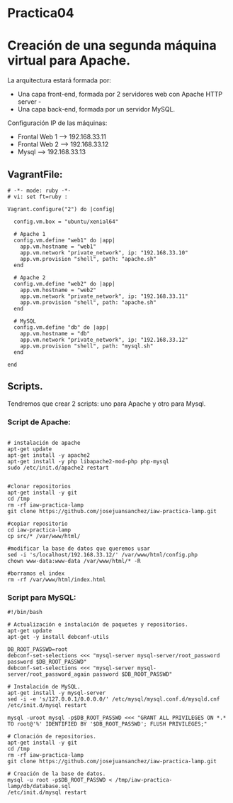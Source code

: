# Practica04

# Creación de una segunda máquina virtual para Apache.

La arquitectura estará formada por:

* Una capa front-end, formada por 2 servidores web con Apache HTTP server -
* Una capa back-end, formada por un servidor MySQL.

Configuración IP de las máquinas:

* Frontal Web 1 --> 192.168.33.11
* Frontal Web 2 --> 192.168.33.12
* Mysql --> 192.168.33.13

## VagrantFile:
```
# -*- mode: ruby -*-
# vi: set ft=ruby :

Vagrant.configure("2") do |config|

  config.vm.box = "ubuntu/xenial64"

  # Apache 1
  config.vm.define "web1" do |app|
    app.vm.hostname = "web1"
    app.vm.network "private_network", ip: "192.168.33.10"
    app.vm.provision "shell", path: "apache.sh"
  end

  # Apache 2
  config.vm.define "web2" do |app|
    app.vm.hostname = "web2"
    app.vm.network "private_network", ip: "192.168.33.11"
    app.vm.provision "shell", path: "apache.sh"
  end

  # MySQL
  config.vm.define "db" do |app|
    app.vm.hostname = "db"
    app.vm.network "private_network", ip: "192.168.33.12"
    app.vm.provision "shell", path: "mysql.sh"
  end

end
```
## Scripts.

Tendremos que crear 2 scripts: uno para Apache y otro para Mysql.

### Script de Apache:

```#!/bin/bash

# instalación de apache
apt-get update
apt-get install -y apache2
apt-get install -y php libapache2-mod-php php-mysql
sudo /etc/init.d/apache2 restart


#clonar repositorios
apt-get install -y git
cd /tmp
rm -rf iaw-practica-lamp 
git clone https://github.com/josejuansanchez/iaw-practica-lamp.git

#copiar repositorio
cd iaw-practica-lamp
cp src/* /var/www/html/

#modificar la base de datos que queremos usar
sed -i 's/localhost/192.168.33.12/' /var/www/html/config.php
chown www-data:www-data /var/www/html/* -R

#borramos el index
rm -rf /var/www/html/index.html
```

### Script para MySQL:

```
#!/bin/bash

# Actualización e instalación de paquetes y repositorios.
apt-get update
apt-get -y install debconf-utils

DB_ROOT_PASSWD=root
debconf-set-selections <<< "mysql-server mysql-server/root_password password $DB_ROOT_PASSWD"
debconf-set-selections <<< "mysql-server mysql-server/root_password_again password $DB_ROOT_PASSWD"

# Instalación de MySQL.
apt-get install -y mysql-server
sed -i -e 's/127.0.0.1/0.0.0.0/' /etc/mysql/mysql.conf.d/mysqld.cnf
/etc/init.d/mysql restart

mysql -uroot mysql -p$DB_ROOT_PASSWD <<< "GRANT ALL PRIVILEGES ON *.* TO root@'%' IDENTIFIED BY '$DB_ROOT_PASSWD'; FLUSH PRIVILEGES;"

# Clonación de repositorios.
apt-get install -y git
cd /tmp
rm -rf iaw-practica-lamp 
git clone https://github.com/josejuansanchez/iaw-practica-lamp.git

# Creación de la base de datos.
mysql -u root -p$DB_ROOT_PASSWD < /tmp/iaw-practica-lamp/db/database.sql
/etc/init.d/mysql restart
```